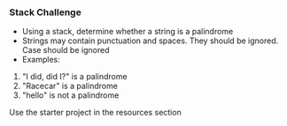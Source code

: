 ### Stack Challenge

- Using a stack, determine whether a string is a palindrome
- Strings may contain punctuation and spaces. They should be ignored.
  Case should be ignored
- Examples:
1. "I did, did I?" is a palindrome
2. "Racecar" is a palindrome
3. "hello" is not a palindrome

Use the starter project in the resources section 
